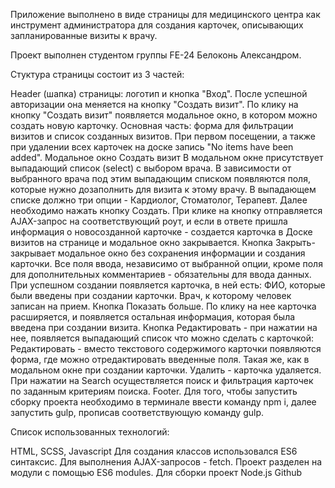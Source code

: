 Приложение выполнено в виде страницы для медицинского центра как инструмент администратора для создания карточек, описывающих запланированные визиты к врачу.

Проект выполнен студентом группы FE-24 Белоконь Александром.

Стуктура страницы состоит из 3 частей:

Header (шапка) страницы: логотип и кнопка "Вход". После успешной авторизации она меняется на кнопку "Создать визит". По клику на кнопку "Создать визит" появляется модальное окно, в котором можно создать новую карточку.
Основная часть: форма для фильтрации визитов и список созданных визитов. При первом посещении, а также при удалении всех карточек на доске запись "No items have been added". Модальное окно Создать визит В модальном окне присутствует выпадающий список (select) с выбором врача. В зависимости от выбранного врача под этим выпадающим списком появляются поля, которые нужно дозаполнить для визита к этому врачу. В выпадающем списке должно три опции - Кардиолог, Стоматолог, Терапевт. Далее необходимо нажать кнопку Создать. При клике на кнопку отправляется AJAX-запрос на соответствующий роут, и если в ответе пришла информация о новосозданной карточке - создается карточка в Доске визитов на странице и модальное окно закрывается. Кнопка Закрыть- закрывает модальное окно без сохранения информации и создания карточки. Все поля ввода, независимо от выбранной опции, кроме поля для дополнительных комментариев - обязательны для ввода данных. При успешном создании появляется карточка, в ней есть: ФИО, которые были введены при создании карточки. Врач, к которому человек записан на прием. Кнопка Показать больше. По клику на нее карточка расширяется, и появляется остальная информация, которая была введена при создании визита. Кнопка Редактировать - при нажатии на нее, появляется выпадающий список что можно сделать с карточкой: Редактировать - вместо текстового содержимого карточки появляются форма, где можно отредактировать введенные поля. Такая же, как в модальном окне при создании карточки. Удалить - карточка удаляется. При нажатии на Search осуществляется поиск и фильтрация карточек по заданным критериям поиска.
Footer.
Для того, чтобы запустить сборку проекта необходимо в терминале ввести команду npm i, далее запустить gulp, прописав соответствующую команду gulp.

Список использованных технологий:

HTML, SCSS,
Javascript
Для создания классов использовался ES6 синтаксис.
Для выполнения AJAX-запросов - fetch.
Проект разделен на модули с помощью ES6 modules.
Для сборки проект Node.js
Github